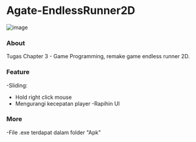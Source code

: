 # Agate-EndlessRunner2D
![image](https://user-images.githubusercontent.com/57084294/133442972-1bc1cec9-be2e-47aa-9bfc-2333bf79601c.png)

### About
Tugas Chapter 3 - Game Programming, remake game endless runner 2D.

### Feature 
-Sliding:
  - Hold right click mouse
  - Mengurangi kecepatan player 
-Rapihin UI

### More
-File .exe terdapat dalam folder "Apk"
